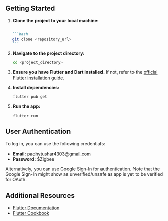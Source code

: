 
## Getting Started
1. **Clone the project to your local machine:**
````markdown

   ```bash
   git clone <repository_url>
   ```
````

2. **Navigate to the project directory:**

   ```bash
   cd <project_directory>
   ```

3. **Ensure you have Flutter and Dart installed.** If not, refer to the [official Flutter installation guide](https://flutter.dev/docs/get-started/install).

4. **Install dependencies:**

   ```bash
   flutter pub get
   ```

5. **Run the app:**
   ```bash
   flutter run
   ```

## User Authentication

To log in, you can use the following credentials:

- **Email:** padhytushar4303@gmail.com
- **Password:** $Zigbee

Alternatively, you can use Google Sign-In for authentication. Note that the Google Sign-In might show as unverified/unsafe as app is yet to be verified for OAuth.

## Additional Resources

- [Flutter Documentation](https://docs.flutter.dev/)
- [Flutter Cookbook](https://docs.flutter.dev/cookbook)


